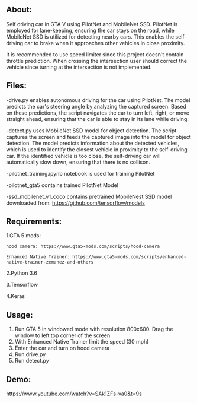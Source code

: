 About:
-
Self driving car in GTA V using PilotNet and MobileNet SSD.
PilotNet is employed for lane-keeping, ensuring the car stays on the road, while MobileNet SSD is utilized for detecting nearby cars. 
This enables the self-driving car to brake when it approaches other vehicles in close proximity.

It is recommended to use speed limiter since this project doesn't contain throttle prediction. When crossing the intersection user should correct the vehicle since turning at the intersection is not implemented.

Files:
-
-drive.py enables autonomous driving for the car using PilotNet. The model predicts the car's steering angle by analyzing the captured screen. Based on these predictions, the script navigates the car to turn left, right, or move straight ahead, ensuring that the car is able to stay in its lane while driving.

-detect.py uses MobileNet SSD model for object detection. The script captures the screen and feeds the captured image into the model for object detection. The model predicts information about the detected vehicles, which is used to identify the closest vehicle in proximity to the self-driving car. If the identified vehicle is too close, the self-driving car will automatically slow down, ensuring that there is no collison.

-pilotnet_training.ipynb notebook is used for training PilotNet

-pilotnet_gta5 contains trained PilotNet Model

-ssd_mobilenet_v1_coco contains pretrained MobileNest SSD model downloaded from: https://github.com/tensorflow/models

Requirements:
- 
1.GTA 5 mods:

    hood camera: https://www.gta5-mods.com/scripts/hood-camera
    
    Enhanced Native Trainer: https://www.gta5-mods.com/scripts/enhanced-native-trainer-zemanez-and-others
    
2.Python 3.6

3.Tensorflow

4.Keras

Usage:
-
1. Run GTA 5 in windowed mode with resolution 800x600. Drag the window to left top corner of the screen
2. With Enhanced Native Trainer limit the speed (30 mph)
3. Enter the car and turn on hood camera
4. Run drive.py
5. Run detect.py

Demo:
-
https://www.youtube.com/watch?v=SAk1ZFs-va0&t=9s
